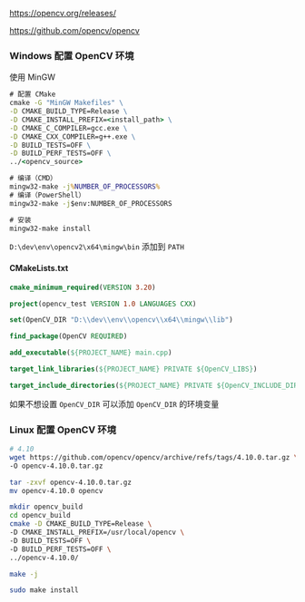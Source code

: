 https://opencv.org/releases/

https://github.com/opencv/opencv

### Windows 配置 OpenCV 环境

使用 MinGW

```cmd
# 配置 CMake
cmake -G "MinGW Makefiles" \
-D CMAKE_BUILD_TYPE=Release \
-D CMAKE_INSTALL_PREFIX=<install_path> \
-D CMAKE_C_COMPILER=gcc.exe \
-D CMAKE_CXX_COMPILER=g++.exe \
-D BUILD_TESTS=OFF \
-D BUILD_PERF_TESTS=OFF \
../<opencv_source>

# 编译（CMD）
mingw32-make -j%NUMBER_OF_PROCESSORS%
# 编译（PowerShell）
mingw32-make -j$env:NUMBER_OF_PROCESSORS

# 安装
mingw32-make install
```

`D:\dev\env\opencv2\x64\mingw\bin` 添加到 `PATH`



#### CMakeLists.txt

```cmake
cmake_minimum_required(VERSION 3.20)

project(opencv_test VERSION 1.0 LANGUAGES CXX)

set(OpenCV_DIR "D:\\dev\\env\\opencv\\x64\\mingw\\lib")

find_package(OpenCV REQUIRED)

add_executable(${PROJECT_NAME} main.cpp)

target_link_libraries(${PROJECT_NAME} PRIVATE ${OpenCV_LIBS})

target_include_directories(${PROJECT_NAME} PRIVATE ${OpenCV_INCLUDE_DIRS})
```

如果不想设置 `OpenCV_DIR` 可以添加 `OpenCV_DIR` 的环境变量



### Linux 配置 OpenCV 环境

```sh
# 4.10
wget https://github.com/opencv/opencv/archive/refs/tags/4.10.0.tar.gz \
-O opencv-4.10.0.tar.gz

tar -zxvf opencv-4.10.0.tar.gz
mv opencv-4.10.0 opencv

mkdir opencv_build
cd opencv_build
cmake -D CMAKE_BUILD_TYPE=Release \
-D CMAKE_INSTALL_PREFIX=/usr/local/opencv \
-D BUILD_TESTS=OFF \
-D BUILD_PERF_TESTS=OFF \
../opencv-4.10.0/

make -j

sudo make install
```

